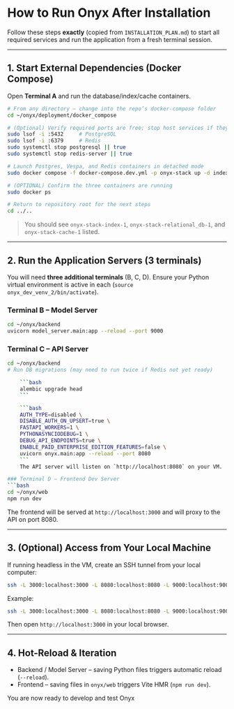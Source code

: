 # How to Run Onyx After Installation

Follow these steps **exactly** (copied from `INSTALLATION_PLAN.md`) to start all required services and run the application from a fresh terminal session.

---

## 1. Start External Dependencies (Docker Compose)

Open **Terminal A** and run the database/index/cache containers.

```bash
# From any directory – change into the repo’s docker-compose folder
cd ~/onyx/deployment/docker_compose

# (Optional) Verify required ports are free; stop host services if they are running
sudo lsof -i :5432     # PostgreSQL
sudo lsof -i :6379     # Redis
sudo systemctl stop postgresql || true
sudo systemctl stop redis-server || true

# Launch Postgres, Vespa, and Redis containers in detached mode
sudo docker compose -f docker-compose.dev.yml -p onyx-stack up -d index relational_db cache

# (OPTIONAL) Confirm the three containers are running
sudo docker ps

# Return to repository root for the next steps
cd ../..
```

> You should see `onyx-stack-index-1`, `onyx-stack-relational_db-1`, and `onyx-stack-cache-1` listed.

---

## 2. Run the Application Servers (3 terminals)

You will need **three additional terminals** (B, C, D). Ensure your Python virtual environment is active in each (`source onyx_dev_venv_2/bin/activate`).

### Terminal B – Model Server
```bash
cd ~/onyx/backend
uvicorn model_server.main:app --reload --port 9000
```

### Terminal C – API Server
```bash
cd ~/onyx/backend
# Run DB migrations (may need to run twice if Redis not yet ready)

    ```bash
    alembic upgrade head
    ```

    ```bash
    AUTH_TYPE=disabled \
    DISABLE_AUTH_ON_UPSERT=true \
    FASTAPI_WORKERS=1 \
    PYTHONASYNCIODEBUG=1 \
    DEBUG_API_ENDPOINTS=true \
    ENABLE_PAID_ENTERPRISE_EDITION_FEATURES=false \
    uvicorn onyx.main:app --reload --port 8080
    ```
    The API server will listen on `http://localhost:8080` on your VM.

### Terminal D – Frontend Dev Server
```bash
cd ~/onyx/web
npm run dev
```
The frontend will be served at `http://localhost:3000` and will proxy to the API on port 8080.

---

## 3. (Optional) Access from Your Local Machine
If running headless in the VM, create an SSH tunnel from your local computer:

```bash
ssh -L 3000:localhost:3000 -L 8080:localhost:8080 -L 9000:localhost:9000 <vm_user>@<vm_ip>
```

Example:
```bash
ssh -L 3000:localhost:3000 -L 8080:localhost:8080 -L 9000:localhost:9000 adrian_user@20.13.128.14
```
Then open `http://localhost:3000` in your local browser.

---

## 4. Hot-Reload & Iteration
* Backend / Model Server – saving Python files triggers automatic reload (`--reload`).
* Frontend – saving files in `onyx/web` triggers Vite HMR (`npm run dev`).

You are now ready to develop and test Onyx 